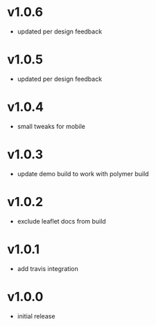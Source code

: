 v1.0.6
===================
* updated per design feedback

v1.0.5
===================
* updated per design feedback

v1.0.4
===================
* small tweaks for mobile

v1.0.3
===================
* update demo build to work with polymer build

v1.0.2
===================
* exclude leaflet docs from build

v1.0.1
===================
* add travis integration

v1.0.0
===================
* initial release
